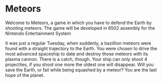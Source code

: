 # Meteors
Welcome to Meteors, a game in which you have to defend the Earth by shooting meteors. The game will be developed in 6502 assembly for the Nintendo Entertainment System

It was just a regular Tuesday, when suddenly, a bazillion meteors were found with a straight trajectory to the Earth. You were chosen to drive the most advanced spaceship to date and destroy those meteors with its plasma cannon. There is a catch, though. Your ship can only shoot 4 projectiles, if you shoot one more the oldest one will disappear. Will you save the Earth, or fail while being squashed by a meteor? You are the last hope of the planet.
